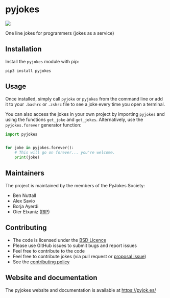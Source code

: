 # pyjokes

[![](https://badge.fury.io/py/pyjokes.svg)](https://pypi.org/project/pyjokes/)

One line jokes for programmers (jokes as a service)

## Installation

Install the `pyjokes` module with pip:

```console
pip3 install pyjokes
```

## Usage

Once installed, simply call `pyjoke` or `pyjokes` from the command line or add it to your `.bashrc`
or `.zshrc` file to see a joke every time you open a terminal.

You can also access the jokes in your own project by importing `pyjokes` and using the functions
`get_joke` and `get_jokes`. Alternatively, use the `pyjokes.forever` generator function:

```python
import pyjokes


for joke in pyjokes.forever():
    # This will go on forever... you're welcome.
    print(joke)
```

## Maintainers

The project is maintained by the members of the PyJokes Society:

- Ben Nuttall
- Alex Savio
- Borja Ayerdi
- Oier Etxaniz ([RIP](https://www.europython-society.org/farewell-to-oier-echaniz-beneitez))

## Contributing

- The code is licensed under the [BSD Licence](http://opensource.org/licenses/BSD-3-Clause)
- Please use GitHub issues to submit bugs and report issues
- Feel free to contribute to the code
- Feel free to contribute jokes (via pull request or [proposal issue](https://github.com/pyjokes/pyjokes/issues/10))
- See the [contributing policy](https://github.com/pyjokes/pyjokes/tree/master/CONTRIBUTING.md)

## Website and documentation

The pyjokes website and documentation is available at https://pyjok.es/
